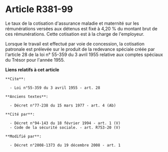 # Article R381-99

Le taux de la cotisation d'assurance maladie et maternité sur les rémunérations versées aux détenus est fixé à 4,20 % du
montant brut de ces rémunérations. Cette cotisation est à la charge de l'employeur.

Lorsque le travail est effectué par voie de concession, la cotisation patronale est prélevée sur le produit de la redevance
spéciale créée par l'article 28 de la loi n° 55-359 du 3 avril 1955 relative aux comptes spéciaux du Trésor pour l'année
1955.

**Liens relatifs à cet article**

	**Cite**:

	  - Loi n°55-359 du 3 avril 1955 - art. 28

	**Anciens textes**:

	  - Décret n°77-238 du 15 mars 1977 - art. 4 (Ab)

	**Cité par**:

	  - Décret n°94-143 du 18 février 1994 - art. 1 (V)
	  - Code de la sécurité sociale. - art. R753-20 (V)

	**Modifié par**:

	  - Décret n°2008-1373 du 19 décembre 2008 - art. 1
